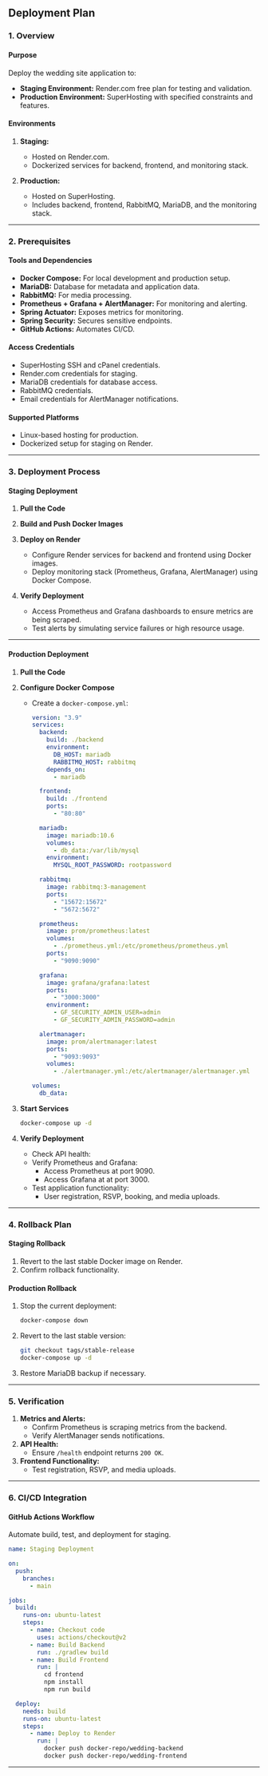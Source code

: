 ## **Deployment Plan**

### **1. Overview**

#### **Purpose**

Deploy the wedding site application to:

- **Staging Environment:** Render.com free plan for testing and validation.
- **Production Environment:** SuperHosting with specified constraints and features.

#### **Environments**

1. **Staging:**

    - Hosted on Render.com.
    - Dockerized services for backend, frontend, and monitoring stack.
2. **Production:**

    - Hosted on SuperHosting.
    - Includes backend, frontend, RabbitMQ, MariaDB, and the monitoring stack.

---

### **2. Prerequisites**

#### **Tools and Dependencies**

- **Docker Compose:** For local development and production setup.
- **MariaDB:** Database for metadata and application data.
- **RabbitMQ:** For media processing.
- **Prometheus + Grafana + AlertManager:** For monitoring and alerting.
- **Spring Actuator:** Exposes metrics for monitoring.
- **Spring Security:** Secures sensitive endpoints.
- **GitHub Actions:** Automates CI/CD.

#### **Access Credentials**

- SuperHosting SSH and cPanel credentials.
- Render.com credentials for staging.
- MariaDB credentials for database access.
- RabbitMQ credentials.
- Email credentials for AlertManager notifications.

#### **Supported Platforms**

- Linux-based hosting for production.
- Dockerized setup for staging on Render.

---

### **3. Deployment Process**

#### **Staging Deployment**

1. **Pull the Code**

2. **Build and Push Docker Images**

3. **Deploy on Render**

    - Configure Render services for backend and frontend using Docker images.
    - Deploy monitoring stack (Prometheus, Grafana, AlertManager) using Docker Compose.
4. **Verify Deployment**

    - Access Prometheus and Grafana dashboards to ensure metrics are being scraped.
    - Test alerts by simulating service failures or high resource usage.

---

#### **Production Deployment**

1. **Pull the Code**

2. **Configure Docker Compose**

    - Create a `docker-compose.yml`:

        ```yaml
        version: "3.9"
        services:
          backend:
            build: ./backend
            environment:
              DB_HOST: mariadb
              RABBITMQ_HOST: rabbitmq
            depends_on:
              - mariadb
        
          frontend:
            build: ./frontend
            ports:
              - "80:80"
        
          mariadb:
            image: mariadb:10.6
            volumes:
              - db_data:/var/lib/mysql
            environment:
              MYSQL_ROOT_PASSWORD: rootpassword
        
          rabbitmq:
            image: rabbitmq:3-management
            ports:
              - "15672:15672"
              - "5672:5672"
        
          prometheus:
            image: prom/prometheus:latest
            volumes:
              - ./prometheus.yml:/etc/prometheus/prometheus.yml
            ports:
              - "9090:9090"
        
          grafana:
            image: grafana/grafana:latest
            ports:
              - "3000:3000"
            environment:
              - GF_SECURITY_ADMIN_USER=admin
              - GF_SECURITY_ADMIN_PASSWORD=admin
        
          alertmanager:
            image: prom/alertmanager:latest
            ports:
              - "9093:9093"
            volumes:
              - ./alertmanager.yml:/etc/alertmanager/alertmanager.yml
        
        volumes:
          db_data:
        ```

3. **Start Services**

    ```bash
    docker-compose up -d
    ```

4. **Verify Deployment**

    - Check API health:
    - Verify Prometheus and Grafana:
        - Access Prometheus at port 9090.
        - Access Grafana at at port 3000.
    - Test application functionality:
        - User registration, RSVP, booking, and media uploads.

---

### **4. Rollback Plan**

#### **Staging Rollback**

1. Revert to the last stable Docker image on Render.
2. Confirm rollback functionality.

#### **Production Rollback**

1. Stop the current deployment:

    ```bash
    docker-compose down
    ```

2. Revert to the last stable version:

    ```bash
    git checkout tags/stable-release
    docker-compose up -d
    ```

3. Restore MariaDB backup if necessary.

---

### **5. Verification**

1. **Metrics and Alerts:**
    - Confirm Prometheus is scraping metrics from the backend.
    - Verify AlertManager sends notifications.
2. **API Health:**
    - Ensure `/health` endpoint returns `200 OK`.
3. **Frontend Functionality:**
    - Test registration, RSVP, and media uploads.

---

### **6. CI/CD Integration**

#### **GitHub Actions Workflow**

Automate build, test, and deployment for staging.

```yaml
name: Staging Deployment

on:
  push:
    branches:
      - main

jobs:
  build:
    runs-on: ubuntu-latest
    steps:
      - name: Checkout code
        uses: actions/checkout@v2
      - name: Build Backend
        run: ./gradlew build
      - name: Build Frontend
        run: |
          cd frontend
          npm install
          npm run build

  deploy:
    needs: build
    runs-on: ubuntu-latest
    steps:
      - name: Deploy to Render
        run: |
          docker push docker-repo/wedding-backend
          docker push docker-repo/wedding-frontend
```

---
